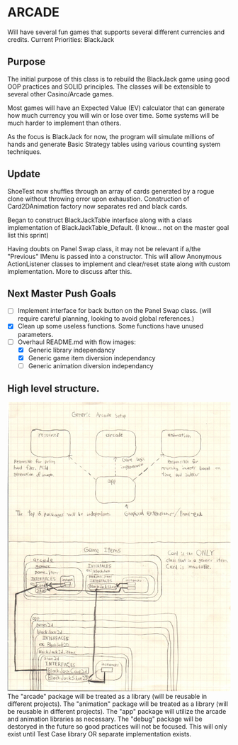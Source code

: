 # ARCADE

Will have several fun games that supports several different currencies and credits.
Current Priorities:
BlackJack

## Purpose

The initial purpose of this class is to rebuild the BlackJack game using good OOP practices and SOLID principles.
The classes will be extensible to several other Casino/Arcade games.

Most games will have an Expected Value (EV) calculator that can generate how much currency you will win or lose over time.
Some systems will be much harder to implement than others.

As the focus is BlackJack for now, the program will simulate millions of hands and generate Basic Strategy tables using various counting system techniques.

## Update

ShoeTest now shuffles through an array of cards generated by a rogue clone without throwing error upon exhaustion.
Construction of Card2DAnimation factory now separates red and black cards.

Began to construct BlackJackTable interface along with a class implementation of BlackJackTable_Default. (I know... not on the master goal list this sprint)

Having doubts on Panel Swap class, it may not be relevant if a/the "Previous" IMenu is passed into a constructor. This will allow Anonymous ActionListener classes to implement and clear/reset state along with custom implementation. More to discuss after this.

## Next Master Push Goals

- [ ] Implement interface for back button on the Panel Swap class. (will require careful planning, looking to avoid global references.)
- [x] Clean up some useless functions. Some functions have unused parameters.
- [ ] Overhaul README.md with flow images:
	- [x] Generic library independancy
	- [x] Generic game item diversion independancy
	- [ ] Generic animation diversion independancy

## High level structure.

![Generic Game Structure](readmesrcs/GameSetup.jpg)
The "arcade" package will be treated as a library (will be reusable in different projects).
The "animation" package will be treated as a library (will be reusable in different projects).
The "app" package will utilize the arcade and animation libraries as necessary.
The "debug" package will be destoryed in the future so good practices will not be focused. This will only exist until Test Case library OR separate implementation exists.

